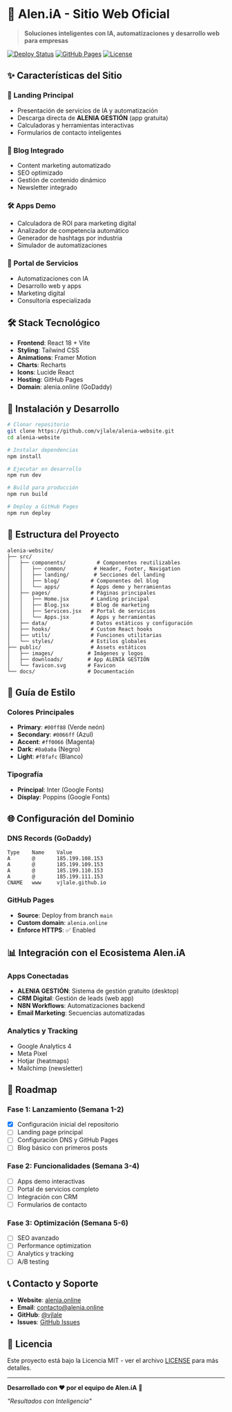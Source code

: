 # 🚀 Alen.iA - Sitio Web Oficial

> **Soluciones inteligentes con IA, automatizaciones y desarrollo web para empresas**

[![Deploy Status](https://img.shields.io/badge/deploy-success-green)](https://alenia.online)
[![GitHub Pages](https://img.shields.io/badge/GitHub%20Pages-enabled-blue)](https://vjlale.github.io/alenia-website)
[![License](https://img.shields.io/badge/license-MIT-green)](LICENSE)

## ✨ Características del Sitio

### 🎯 Landing Principal
- Presentación de servicios de IA y automatización
- Descarga directa de **ALENIA GESTIÓN** (app gratuita)
- Calculadoras y herramientas interactivas
- Formularios de contacto inteligentes

### 📝 Blog Integrado
- Content marketing automatizado
- SEO optimizado
- Gestión de contenido dinámico
- Newsletter integrado

### 🛠 Apps Demo
- Calculadora de ROI para marketing digital
- Analizador de competencia automático
- Generador de hashtags por industria
- Simulador de automatizaciones

### 🤖 Portal de Servicios
- Automatizaciones con IA
- Desarrollo web y apps
- Marketing digital
- Consultoría especializada

## 🛠 Stack Tecnológico

- **Frontend**: React 18 + Vite
- **Styling**: Tailwind CSS
- **Animations**: Framer Motion
- **Charts**: Recharts
- **Icons**: Lucide React
- **Hosting**: GitHub Pages
- **Domain**: alenia.online (GoDaddy)

## 🚀 Instalación y Desarrollo

```bash
# Clonar repositorio
git clone https://github.com/vjlale/alenia-website.git
cd alenia-website

# Instalar dependencias
npm install

# Ejecutar en desarrollo
npm run dev

# Build para producción
npm run build

# Deploy a GitHub Pages
npm run deploy
```

## 📁 Estructura del Proyecto

```
alenia-website/
├── src/
│   ├── components/          # Componentes reutilizables
│   │   ├── common/         # Header, Footer, Navigation
│   │   ├── landing/        # Secciones del landing
│   │   ├── blog/          # Componentes del blog
│   │   └── apps/          # Apps demo y herramientas
│   ├── pages/             # Páginas principales
│   │   ├── Home.jsx       # Landing principal
│   │   ├── Blog.jsx       # Blog de marketing
│   │   ├── Services.jsx   # Portal de servicios
│   │   └── Apps.jsx       # Apps y herramientas
│   ├── data/              # Datos estáticos y configuración
│   ├── hooks/             # Custom React hooks
│   ├── utils/             # Funciones utilitarias
│   └── styles/            # Estilos globales
├── public/                # Assets estáticos
│   ├── images/           # Imágenes y logos
│   ├── downloads/        # App ALENIA GESTIÓN
│   └── favicon.svg       # Favicon
└── docs/                 # Documentación
```

## 🎨 Guía de Estilo

### Colores Principales
- **Primary**: `#00ff88` (Verde neón)
- **Secondary**: `#0066ff` (Azul)
- **Accent**: `#ff0066` (Magenta)
- **Dark**: `#0a0a0a` (Negro)
- **Light**: `#f8fafc` (Blanco)

### Tipografía
- **Principal**: Inter (Google Fonts)
- **Display**: Poppins (Google Fonts)

## 🌐 Configuración del Dominio

### DNS Records (GoDaddy)
```
Type    Name    Value
A       @       185.199.108.153
A       @       185.199.109.153
A       @       185.199.110.153
A       @       185.199.111.153
CNAME   www     vjlale.github.io
```

### GitHub Pages
- **Source**: Deploy from branch `main`
- **Custom domain**: `alenia.online`
- **Enforce HTTPS**: ✅ Enabled

## 📊 Integración con el Ecosistema Alen.iA

### Apps Conectadas
- **ALENIA GESTIÓN**: Sistema de gestión gratuito (desktop)
- **CRM Digital**: Gestión de leads (web app)
- **N8N Workflows**: Automatizaciones backend
- **Email Marketing**: Secuencias automatizadas

### Analytics y Tracking
- Google Analytics 4
- Meta Pixel
- Hotjar (heatmaps)
- Mailchimp (newsletter)

## 🚀 Roadmap

### Fase 1: Lanzamiento (Semana 1-2)
- [x] Configuración inicial del repositorio
- [ ] Landing page principal
- [ ] Configuración DNS y GitHub Pages
- [ ] Blog básico con primeros posts

### Fase 2: Funcionalidades (Semana 3-4)
- [ ] Apps demo interactivas
- [ ] Portal de servicios completo
- [ ] Integración con CRM
- [ ] Formularios de contacto

### Fase 3: Optimización (Semana 5-6)
- [ ] SEO avanzado
- [ ] Performance optimization
- [ ] Analytics y tracking
- [ ] A/B testing

## 📞 Contacto y Soporte

- **Website**: [alenia.online](https://alenia.online)
- **Email**: contacto@alenia.online
- **GitHub**: [@vjlale](https://github.com/vjlale)
- **Issues**: [GitHub Issues](https://github.com/vjlale/alenia-website/issues)

## 📄 Licencia

Este proyecto está bajo la Licencia MIT - ver el archivo [LICENSE](LICENSE) para más detalles.

---

**Desarrollado con ❤️ por el equipo de Alen.iA** 🚀

*"Resultados con Inteligencia"*